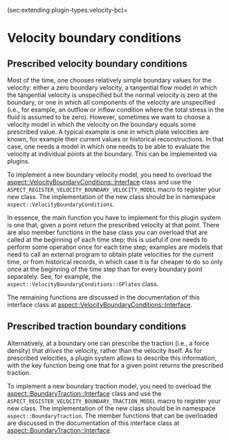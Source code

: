 (sec:extending:plugin-types:velocity-bc)=
# Velocity boundary conditions

## Prescribed velocity boundary conditions

Most of the time, one chooses relatively simple boundary values for the
velocity: either a zero boundary velocity, a tangential flow model in which
the tangential velocity is unspecified but the normal velocity is zero at the
boundary, or one in which all components of the velocity are unspecified
(i.e., for example, an outflow or inflow condition where the total stress in
the fluid is assumed to be zero). However, sometimes we want to choose a
velocity model in which the velocity on the boundary equals some prescribed
value. A typical example is one in which plate velocities are known, for
example their current values or historical reconstructions. In that case, one
needs a model in which one needs to be able to evaluate the velocity at
individual points at the boundary. This can be implemented via plugins.

To implement a new boundary velocity model, you need to overload the
[aspect::VelocityBoundaryConditions::Interface](https://aspect.geodynamics.org/doc/doxygen/classaspect_1_1BoundaryVelocity_1_1Interface.html)
class and use the
`ASPECT_REGISTER_VELOCITY_BOUNDARY_VELOCITY_MODEL` macro to register your new
class. The implementation of the new class should be in namespace
`aspect::VelocityBoundaryConditions`.

In essence, the main function you have to implement for this plugin system is one
that, given a point return the prescribed velocity at that point.
There are also member functions in the base class you can overload that are called
at the beginning of each time step; this is useful if one needs to perform some
operation once for each time step; examples are models that need to call an
external program to obtain plate velocities for the current time, or from
historical records, in which case it is far cheaper to do so only once at the
beginning of the time step than for every boundary point separately. See, for
example, the `aspect::VelocityBoundaryConditions::GPlates` class.

The remaining functions are discussed in the
documentation of this interface class at
[aspect::VelocityBoundaryConditions::Interface](https://aspect.geodynamics.org/doc/doxygen/classaspect_1_1BoundaryVelocity_1_1Interface.html).


## Prescribed traction boundary conditions

Alternatively, at a boundary one can prescribe the traction (i.e., a force density)
that *drives* the velocity, rather than the velocity itself. As for prescribed
velocities, a plugin system allows to describe this information, with the key
function being one that for a given point returns the prescribed traction.

To implement a new boundary traction model, you need to overload the
[aspect::BoundaryTraction::Interface](https://aspect.geodynamics.org/doc/doxygen/classaspect_1_1BoundaryVelocity_1_1Interface.html)
class and use the
`ASPECT_REGISTER_VELOCITY_BOUNDARY_TRACTION_MODEL` macro to register your new
class. The implementation of the new class should be in namespace
`aspect::BoundaryTraction`.
The member functions that can be overloaded are discussed in the
documentation of this interface class at
[aspect::BoundaryTraction::Interface](https://aspect.geodynamics.org/doc/doxygen/classaspect_1_1BoundaryVelocity_1_1Interface.html).
